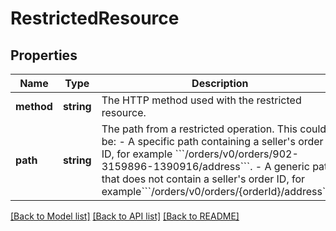 # RestrictedResource

## Properties
Name | Type | Description | Notes
------------ | ------------- | ------------- | -------------
**method** | **string** | The HTTP method used with the restricted resource. | 
**path** | **string** | The path from a restricted operation. This could be:  - A specific path containing a seller&#x27;s order ID, for example &#x60;&#x60;&#x60;/orders/v0/orders/902-3159896-1390916/address&#x60;&#x60;&#x60;.  - A generic path that does not contain a seller&#x27;s order ID, for example&#x60;&#x60;&#x60;/orders/v0/orders/{orderId}/address&#x60;&#x60;&#x60;). | 

[[Back to Model list]](../../README.md#documentation-for-models) [[Back to API list]](../../README.md#documentation-for-api-endpoints) [[Back to README]](../../README.md)

